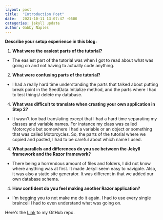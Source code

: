 ```yaml
---
layout: post
title:  "Introduction Post"
date:   2021-10-11 13:07:47 -0500
categories: jekyll update
author: Gabby Naples
---
```

**Describe your setup experience in this blog:**
1. **What were the easiest parts of the tutorial?**
  - The easiest part of the tutorial was when I got to read about what was going on and not having to actually code anything.
2. **What were confusing parts of the tutorial?**
  - I had a really hard time understanding the parts that talked about putting break point in the SeedData.Initialize method, and the parts where I had to test things/ delete my database.
4. **What was difficult to translate when creating your own application in Step 2?**
  - It wasn't too bad translating except that I had a hard time separating my classes and variable names. For instance my class was called Motorcycle but somewhere I had a variable or an object or something that was called Motorcycles. So, the parts of the tutorial where we copied and pasted, I had to be careful about which name I used.
4. **What parallels and differences do you see between the Jekyll framework and the Razor framework?**
  - There being a horrendous amount of files and folders, I did not know where anything was at first. It made Jekyll seem easy to navigate. Also, it was also a static site generator. It was different in that we added our own database schema.
4. **How confident do you feel making another Razor application?**
  - I'm begging you to not make me do it again. I had to use every single braincell I had to even understand what was going on.

Here's the [Link][GitHub-Link] to my GitHub repo. 


[GitHub-Link]:https://github.com/gnaples19/csci340lab7/tree/master
